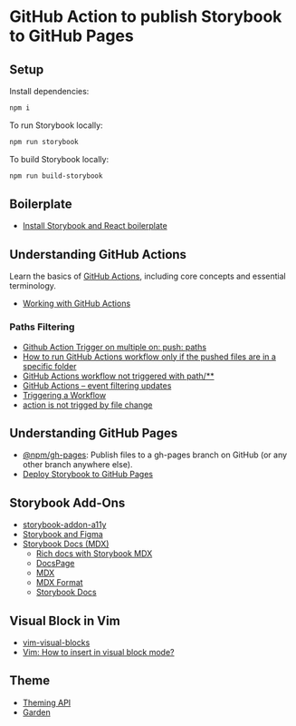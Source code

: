 # GitHub Action to publish Storybook to GitHub Pages

## Setup
Install dependencies:

```sh
npm i
```

To run Storybook locally:

```sh
npm run storybook
```

To build Storybook locally:

```sh
npm run build-storybook
```


## Boilerplate
* [Install Storybook and React boilerplate](https://storybook.js.org/docs/react/get-started/install)

## Understanding GitHub Actions
Learn the basics of [GitHub Actions](https://docs.github.com/en/actions/learn-github-actions/understanding-github-actions?learn=getting_started&learnProduct=actions), including core concepts and essential terminology.
* [Working with GitHub Actions](https://jeffrafter.com/working-with-github-actions)

### Paths Filtering
* [Github Action Trigger on multiple on: push: paths](https://stackoverflow.com/questions/67941070/github-action-trigger-on-multiple-on-push-paths)
* [How to run GitHub Actions workflow only if the pushed files are in a specific folder](https://stackoverflow.com/questions/63822219/how-to-run-github-actions-workflow-only-if-the-pushed-files-are-in-a-specific-fo)
* [GitHub Actions workflow not triggered with path/**](https://github.community/t/github-actions-workflow-not-triggered-with-path/16064/10)
* [GitHub Actions – event filtering updates](https://github.blog/changelog/2019-09-30-github-actions-event-filtering-updates)
* [Triggering a Workflow](https://docs.github.com/en/actions/using-workflows/triggering-a-workflow#using-filters-to-target-specific-branches-or-tags-for-push-events)
* [action is not trigged by file change](https://github.community/t/action-is-not-trigged-by-file-change/18362)

## Understanding GitHub Pages
* [@npm/gh-pages](https://www.npmjs.com/package/gh-pages): Publish files to a gh-pages branch on GitHub (or any other branch anywhere else).
* [Deploy Storybook to GitHub Pages](https://dev.to/kouts/deploy-storybook-to-github-pages-3bij)

## Storybook Add-Ons
* [storybook-addon-a11y](https://storybook.js.org/addons/@storybook/addon-a11y)
* [Storybook and Figma](https://help.figma.com/hc/en-us/articles/360045003494-Storybook-and-Figma)
* [Storybook Docs (MDX)](https://github.com/storybookjs/storybook/tree/next/addons/docs)
  * [Rich docs with Storybook MDX](https://storybook.js.org/blog/rich-docs-with-storybook-mdx)
  * [DocsPage](https://storybook.js.org/docs/react/writing-docs/docs-page)
  * [MDX](https://storybook.js.org/docs/react/writing-docs/mdx)
  * [MDX Format](https://storybook.js.org/docs/react/api/mdx)
  * [Storybook Docs](https://github.com/storybookjs/storybook/tree/next/addons/docs)

## Visual Block in Vim
* [vim-visual-blocks](https://gist.github.com/titenkov/fb933e971143b76977deb07827ecf7a9)
* [Vim: How to insert in visual block mode?](https://stackoverflow.com/questions/12399572/vim-how-to-insert-in-visual-block-mode)

## Theme
* [Theming API](https://storybook.js.org/docs/react/configure/theming)
* [Garden](https://garden.zendesk.com)